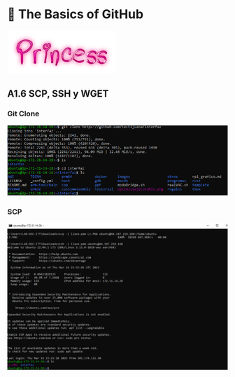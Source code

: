 # :wave: The Basics of GitHub 

![](imagenese/princess.png)

## A1.6  SCP, SSH y WGET 
### **Git Clone**
![](imagenese/Captura.PNG)

### **SCP**
![](imagenese/cap.PNG)
